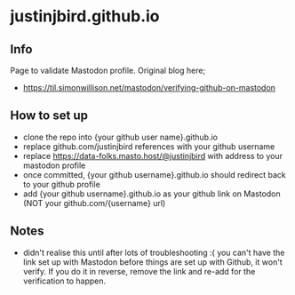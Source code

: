# justinjbird.github.io

## Info

Page to validate Mastodon profile. Original blog here;

* https://til.simonwillison.net/mastodon/verifying-github-on-mastodon

## How to set up

* clone the repo into {your github user name}.github.io
* replace github.com/justinjbird references with your github username
* replace https://data-folks.masto.host/@justinjbird with address to your mastodon profile
* once committed, {your github username}.github.io should redirect back to your github profile
* add {your github username}.github.io as your github link on Mastodon (NOT your github.com/{username} url)

## Notes

* didn't realise this until after lots of troubleshooting :( you can't have the link set up with Mastodon before things are set up with Github, it won't verify. If you do it in reverse, remove the link and re-add for the verification to happen.
